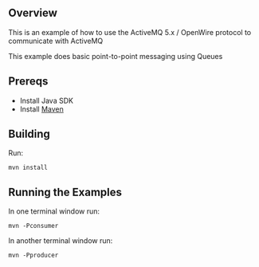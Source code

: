 ## Overview

This is an example of how to use the ActiveMQ 5.x / OpenWire protocol to communicate with ActiveMQ

This example does basic point-to-point messaging using Queues

## Prereqs

- Install Java SDK
- Install [Maven](http://maven.apache.org/download.html) 

## Building

Run:

    mvn install

## Running the Examples

In one terminal window run:

    mvn -Pconsumer

In another terminal window run:

    mvn -Pproducer
